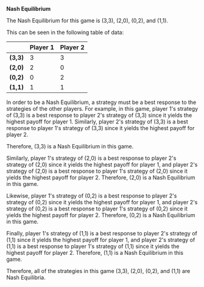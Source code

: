

**Nash Equilibrium**

The Nash Equilibrium for this game is (3,3), (2,0), (0,2), and (1,1). 

This can be seen in the following table of data: 

| | Player 1 | Player 2 |
|---|---|---|
| **(3,3)** | 3 | 3 |
| **(2,0)** | 2 | 0 |
| **(0,2)** | 0 | 2 |
| **(1,1)** | 1 | 1 |

In order to be a Nash Equilibrium, a strategy must be a best response to the strategies of the other players. For example, in this game, player 1's strategy of (3,3) is a best response to player 2's strategy of (3,3) since it yields the highest payoff for player 1. Similarly, player 2's strategy of (3,3) is a best response to player 1's strategy of (3,3) since it yields the highest payoff for player 2. 

Therefore, (3,3) is a Nash Equilibrium in this game. 

Similarly, player 1's strategy of (2,0) is a best response to player 2's strategy of (2,0) since it yields the highest payoff for player 1, and player 2's strategy of (2,0) is a best response to player 1's strategy of (2,0) since it yields the highest payoff for player 2. Therefore, (2,0) is a Nash Equilibrium in this game. 

Likewise, player 1's strategy of (0,2) is a best response to player 2's strategy of (0,2) since it yields the highest payoff for player 1, and player 2's strategy of (0,2) is a best response to player 1's strategy of (0,2) since it yields the highest payoff for player 2. Therefore, (0,2) is a Nash Equilibrium in this game. 

Finally, player 1's strategy of (1,1) is a best response to player 2's strategy of (1,1) since it yields the highest payoff for player 1, and player 2's strategy of (1,1) is a best response to player 1's strategy of (1,1) since it yields the highest payoff for player 2. Therefore, (1,1) is a Nash Equilibrium in this game. 

Therefore, all of the strategies in this game (3,3), (2,0), (0,2), and (1,1) are Nash Equilibria.